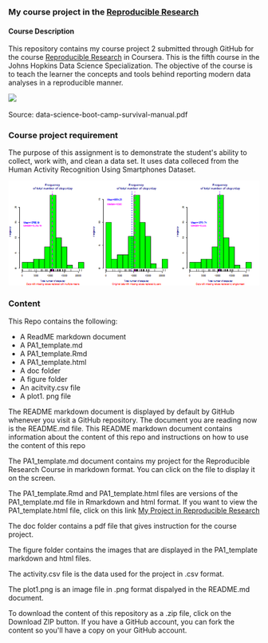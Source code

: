 ### My course project in the [Reproducible Research]("https://www.coursera.org/course/repdata")
#### Course Description

This repository contains my course project 2 submitted through GitHub for the course [Reproducible Research]("https://www.coursera.org/course/repdata") in Coursera. This is the fifth course in the Johns Hopkins Data Science Specialization. The objective of the course is to teach the learner the concepts and tools behind reporting modern data analyses in a reproducible manner.

[<img src="https://coursera-course-photos.s3.amazonaws.com/b2/e9388069b611e3ae92c39913bb30e0/ReportingData.jpg">](https://d3njjcbhbojbot.cloudfront.net/api/utilities/v1/imageproxy/)

Source: data-science-boot-camp-survival-manual.pdf

### Course project requirement

The purpose of this assignment is to demonstrate the student's ability to collect, work with, and clean a data set.  It uses data colleced from the Human Activity Recognition Using Smartphones Dataset.

![Effects of Imputation on the mean and median](plot1.png)

### Content 

This Repo contains the following:

- A ReadME markdown document
- A PA1_template.md
- A PA1_template.Rmd
- A PA1_template.html
- A doc folder
- A figure folder
- An acitvity.csv file
- A plot1. png file

The README markdown document is displayed by default by GitHub whenever you visit a GitHub repository. The document you are reading now is the README.md file. This README markdown document contains information about the content of this repo and instructions on how to use the content of this repo

The PA1_template.md document contains my project for the Reproducible Research Course in markdown format. You can click on the file to display it on the screen.

The PA1_template.Rmd and PA1_template.html files are versions of the PA1_template.md file in Rmarkdown and html format. If you want to view the PA1_template.html file, click on this link [My Project in Reproducible Research](https://htmlpreview.github.io/?https://github.com/DocOfi/datasciencecoursera/Reproducible_Research/PA1_template.html) 

The doc folder contains a pdf file that gives instruction for the course project.

The figure folder contains the images that are displayed in the PA1_template markdown and html files.

The activity.csv file is the data used for the project in .csv format.

The plot1.png is an image file in .png format dispalyed in the README.md document.

To download the content of this repository as a .zip file, click on the Download ZIP button. If you have a GitHub account, you can fork the content so you'll have a copy on your GitHub account.  
